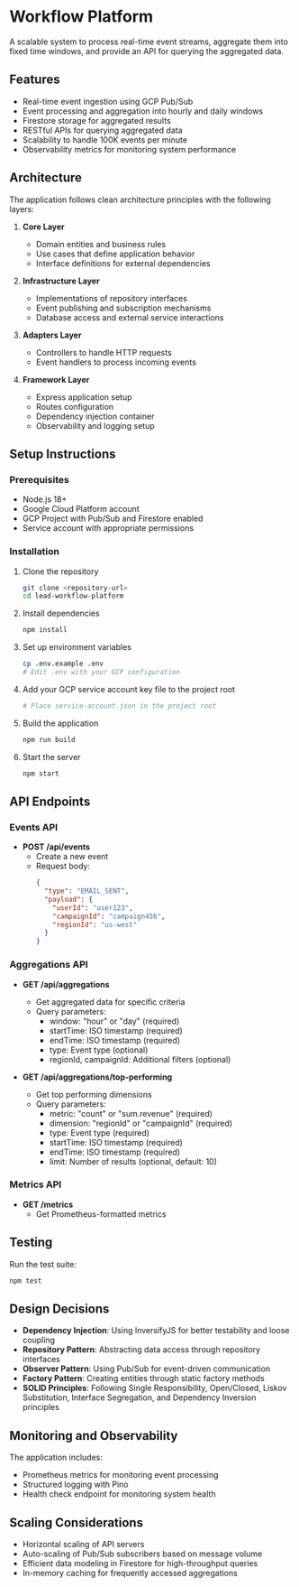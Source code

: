 # Workflow Platform

A scalable system to process real-time event streams, aggregate them into fixed time windows, and provide an API for querying the aggregated data.

## Features

- Real-time event ingestion using GCP Pub/Sub
- Event processing and aggregation into hourly and daily windows
- Firestore storage for aggregated results
- RESTful APIs for querying aggregated data
- Scalability to handle 100K events per minute
- Observability metrics for monitoring system performance

## Architecture

The application follows clean architecture principles with the following layers:

1. **Core Layer**
   - Domain entities and business rules
   - Use cases that define application behavior
   - Interface definitions for external dependencies

2. **Infrastructure Layer**
   - Implementations of repository interfaces
   - Event publishing and subscription mechanisms
   - Database access and external service interactions

3. **Adapters Layer**
   - Controllers to handle HTTP requests
   - Event handlers to process incoming events

4. **Framework Layer**
   - Express application setup
   - Routes configuration
   - Dependency injection container
   - Observability and logging setup

## Setup Instructions

### Prerequisites

- Node.js 18+
- Google Cloud Platform account
- GCP Project with Pub/Sub and Firestore enabled
- Service account with appropriate permissions

### Installation

1. Clone the repository
   ```bash
   git clone <repository-url>
   cd lead-workflow-platform
   ```

2. Install dependencies
   ```bash
   npm install
   ```

3. Set up environment variables
   ```bash
   cp .env.example .env
   # Edit .env with your GCP configuration
   ```

4. Add your GCP service account key file to the project root
   ```bash
   # Place service-account.json in the project root
   ```

5. Build the application
   ```bash
   npm run build
   ```

6. Start the server
   ```bash
   npm start
   ```

## API Endpoints

### Events API

- **POST /api/events**
  - Create a new event
  - Request body:
    ```json
    {
      "type": "EMAIL_SENT",
      "payload": {
        "userId": "user123",
        "campaignId": "campaign456",
        "regionId": "us-west"
      }
    }
    ```

### Aggregations API

- **GET /api/aggregations**
  - Get aggregated data for specific criteria
  - Query parameters:
    - window: "hour" or "day" (required)
    - startTime: ISO timestamp (required)
    - endTime: ISO timestamp (required)
    - type: Event type (optional)
    - regionId, campaignId: Additional filters (optional)

- **GET /api/aggregations/top-performing**
  - Get top performing dimensions
  - Query parameters:
    - metric: "count" or "sum.revenue" (required)
    - dimension: "regionId" or "campaignId" (required)
    - type: Event type (required)
    - startTime: ISO timestamp (required)
    - endTime: ISO timestamp (required)
    - limit: Number of results (optional, default: 10)

### Metrics API

- **GET /metrics**
  - Get Prometheus-formatted metrics

## Testing

Run the test suite:

```bash
npm test
```

## Design Decisions

- **Dependency Injection**: Using InversifyJS for better testability and loose coupling
- **Repository Pattern**: Abstracting data access through repository interfaces
- **Observer Pattern**: Using Pub/Sub for event-driven communication
- **Factory Pattern**: Creating entities through static factory methods
- **SOLID Principles**: Following Single Responsibility, Open/Closed, Liskov Substitution, Interface Segregation, and Dependency Inversion principles

## Monitoring and Observability

The application includes:
- Prometheus metrics for monitoring event processing
- Structured logging with Pino
- Health check endpoint for monitoring system health

## Scaling Considerations

- Horizontal scaling of API servers
- Auto-scaling of Pub/Sub subscribers based on message volume
- Efficient data modeling in Firestore for high-throughput queries
- In-memory caching for frequently accessed aggregations